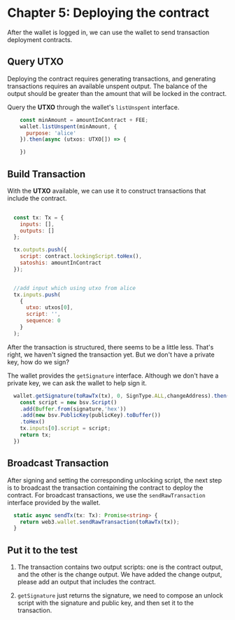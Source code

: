 # Chapter 5: Deploying the contract

After the wallet is logged in, we can use the wallet to send transaction deployment contracts.

## Query **UTXO**

Deploying the contract requires generating transactions, and generating transactions requires an available unspent output. The balance of the output should be greater than the amount that will be locked in the contract.

Query the **UTXO** through the wallet's `listUnspent` interface.

```javascript
    const minAmount = amountInContract + FEE;
    wallet.listUnspent(minAmount, {
      purpose: 'alice'
    }).then(async (utxos: UTXO[]) => {

    })
```


## Build Transaction

With the **UTXO** available, we can use it to construct transactions that include the contract.

```javascript
          
  const tx: Tx = {
    inputs: [],
    outputs: []
  };

  tx.outputs.push({
    script: contract.lockingScript.toHex(),
    satoshis: amountInContract 
  });


  //add input which using utxo from alice
  tx.inputs.push(
    {
      utxo: utxos[0],
      script: '',
      sequence: 0
    }
  );

```

After the transaction is structured, there seems to be a little less. That's right, we haven't signed the transaction yet. But we don't have a private key, how do we sign?

The wallet provides the `getSignature` interface. Although we don't have a private key, we can ask the wallet to help sign it.

```typescript
  wallet.getSignature(toRawTx(tx), 0, SignType.ALL,changeAddress).then(signature => {
    const script = new bsv.Script()
    .add(Buffer.from(signature,'hex'))
    .add(new bsv.PublicKey(publicKey).toBuffer())
    .toHex()
    tx.inputs[0].script = script;
    return tx;
  })
```

## Broadcast Transaction

After signing and setting the corresponding unlocking script, the next step is to broadcast the transaction containing the contract to deploy the contract. For broadcast transactions, we use the `sendRawTransaction` interface provided by the wallet.

```typescript
  static async sendTx(tx: Tx): Promise<string> {
    return web3.wallet.sendRawTransaction(toRawTx(tx));
  }
```

##  Put it to the test

1. The transaction contains two output scripts: one is the contract output, and the other is the change output. We have added the change output, please add an output that includes the contract.

2. `getSignature` just returns the signature, we need to compose an unlock script with the signature and public key, and then set it to the transaction.
